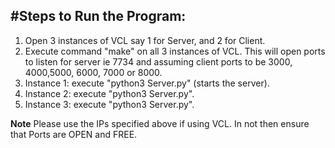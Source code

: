 #Steps to Run the Program:
--------------------------

1) Open 3 instances of VCL say 1 for Server, and 2 for Client.
2) Execute command "make" on all 3 instances of VCL. This will open ports to listen for server ie 7734 and assuming client ports to be 3000, 4000,5000, 6000, 7000 or 8000.
3) Instance 1: execute "python3 Server.py" (starts the server).
4) Instance 2: execute "python3 Server.py".
5) Instance 3: execute "python3 Server.py".

**Note** Please use the IPs specified above if using VCL. In not then ensure that Ports are OPEN and FREE.
